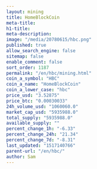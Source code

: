 ```yaml
---
layout: mining
title: HomeBlockCoin
meta-title: 
h1-title: 
meta-description: 
image: "/media/20780615/hbc.png"
published: true
allow_search_engine: false
sitemap: false
enable_comment: false
sort_order: 1187
permalink: "/en/hbc/mining.html"
coin_a_symbol: "HBC"
coin_a_name: "HomeBlockCoin"
coin_a_lower_case: "hbc"
price_usd: "3.52875"
price_btc: "0.00030033"
24h_volume_usd: "1060060.0"
market_cap_usd: "5935988.0"
total_supply: "5935988.0"
available_supply: ""
percent_change_1h: "-6.33"
percent_change_24h: "21.34"
percent_change_7d: "-8.31"
last_updated: "1517140766"
parent-url: "/en/hbc/"
author: Sam
---
```


